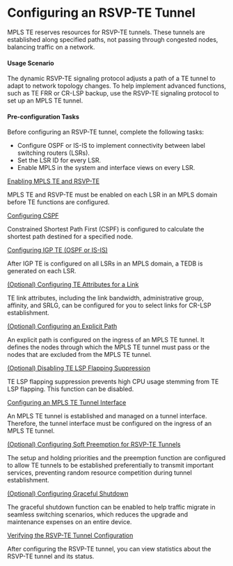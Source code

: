Configuring an RSVP-TE Tunnel
=============================

MPLS TE reserves resources for RSVP-TE tunnels. These tunnels are established along specified paths, not passing through congested nodes, balancing traffic on a network.

#### Usage Scenario

The dynamic RSVP-TE signaling protocol adjusts a path of a TE tunnel to adapt to network topology changes. To help implement advanced functions, such as TE FRR or CR-LSP backup, use the RSVP-TE signaling protocol to set up an MPLS TE tunnel.


#### Pre-configuration Tasks

Before configuring an RSVP-TE tunnel, complete the following tasks:

* Configure OSPF or IS-IS to implement connectivity between label switching routers (LSRs).
* Set the LSR ID for every LSR.
* Enable MPLS in the system and interface views on every LSR.


[Enabling MPLS TE and RSVP-TE](../../../../software/nev8r10_vrpv8r16/user/vrp/dc_vrp_te-p2p_cfg_0004.html)

MPLS TE and RSVP-TE must be enabled on each LSR in an MPLS domain before TE functions are configured.

[Configuring CSPF](../../../../software/nev8r10_vrpv8r16/user/vrp/dc_vrp_te-p2p_cfg_0009.html)

Constrained Shortest Path First (CSPF) is configured to calculate the shortest path destined for a specified node.

[Configuring IGP TE (OSPF or IS-IS)](../../../../software/nev8r10_vrpv8r16/user/vrp/dc_vrp_te-p2p_cfg_0005.html)

After IGP TE is configured on all LSRs in an MPLS domain, a TEDB is generated on each LSR.

[(Optional) Configuring TE Attributes for a Link](../../../../software/nev8r10_vrpv8r16/user/vrp/dc_vrp_te-p2p_cfg_0006.html)

TE link attributes, including the link bandwidth, administrative group, affinity, and SRLG, can be configured for you to select links for CR-LSP establishment.

[(Optional) Configuring an Explicit Path](../../../../software/nev8r10_vrpv8r16/user/vrp/dc_vrp_te-p2p_cfg_0007.html)

An explicit path is configured on the ingress of an MPLS TE tunnel. It defines the nodes through which the MPLS TE tunnel must pass or the nodes that are excluded from the MPLS TE tunnel.

[(Optional) Disabling TE LSP Flapping Suppression](../../../../software/nev8r10_vrpv8r16/user/vrp/dc_vrp_te-p2p_cfg_0246.html)

TE LSP flapping suppression prevents high CPU usage stemming from TE LSP flapping. This function can be disabled.

[Configuring an MPLS TE Tunnel Interface](../../../../software/nev8r10_vrpv8r16/user/vrp/dc_vrp_te-p2p_cfg_0008.html)

An MPLS TE tunnel is established and managed on a tunnel interface. Therefore, the tunnel interface must be configured on the ingress of an MPLS TE tunnel.

[(Optional) Configuring Soft Preemption for RSVP-TE Tunnels](../../../../software/nev8r10_vrpv8r16/user/vrp/dc_vrp_te-p2p_cfg_0252.html)

The setup and holding priorities and the preemption function are configured to allow TE tunnels to be established preferentially to transmit important services, preventing random resource competition during tunnel establishment.

[(Optional) Configuring Graceful Shutdown](../../../../software/nev8r10_vrpv8r16/user/vrp/dc_vrp_te-p2p_cfg_0248.html)

The graceful shutdown function can be enabled to help traffic migrate in seamless switching scenarios, which reduces the upgrade and maintenance expenses on an entire device.

[Verifying the RSVP-TE Tunnel Configuration](../../../../software/nev8r10_vrpv8r16/user/vrp/dc_vrp_te-p2p_cfg_0010.html)

After configuring the RSVP-TE tunnel, you can view statistics about the RSVP-TE tunnel and its status.